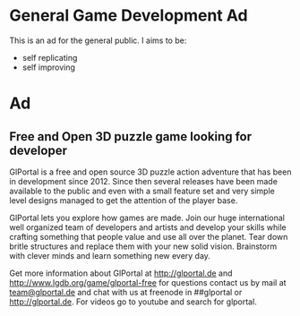 # General Game Development Ad
This is an ad for the general public. I aims to be:
- self replicating
- self improving

# Ad
## Free and Open 3D puzzle game looking for developer

GlPortal is a free and open source 3D puzzle action adventure that has been in development since 2012. Since then several releases have been made available to the public and even with a small feature set and very simple level designs managed to get the attention of the player base.

GlPortal lets you explore how games are made. Join our huge international well organized team of developers and artists and develop your skills while crafting something that people value and use all over the planet. Tear down britle structures and replace them with your new solid vision. Brainstorm with clever minds and learn something new every day.

Get more information about GlPortal at http://glportal.de and http://www.lgdb.org/game/glportal-free for questions contact us by mail at team@glportal.de and chat with us at freenode in ##glportal or http://glportal.de. For videos go to youtube and search for glportal.
